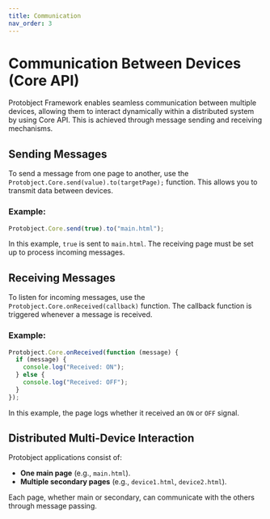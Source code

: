 ```yaml
---
title: Communication
nav_order: 3
---
```


# Communication Between Devices (Core API)

Protobject Framework enables seamless communication between multiple devices, allowing them to interact dynamically within a distributed system by using Core API. This is achieved through message sending and receiving mechanisms.

## Sending Messages

To send a message from one page to another, use the `Protobject.Core.send(value).to(targetPage);` function. This allows you to transmit data between devices.

### Example:

```javascript
Protobject.Core.send(true).to("main.html");
```

In this example, `true` is sent to `main.html`. The receiving page must be set up to process incoming messages.

## Receiving Messages

To listen for incoming messages, use the `Protobject.Core.onReceived(callback)` function. The callback function is triggered whenever a message is received.

### Example:

```javascript
Protobject.Core.onReceived(function (message) {
  if (message) {
    console.log("Received: ON");
  } else {
    console.log("Received: OFF");
  }
});
```

In this example, the page logs whether it received an `ON` or `OFF` signal.

## Distributed Multi-Device Interaction

Protobject applications consist of:
- **One main page** (e.g., `main.html`).
- **Multiple secondary pages** (e.g., `device1.html`, `device2.html`).

Each page, whether main or secondary, can communicate with the others through message passing.
